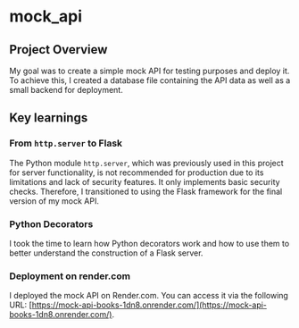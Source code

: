 # mock_api

## Project Overview
My goal was to create a simple mock API for testing purposes and deploy it. To achieve this, I created a database file containing the API data as well as a small backend for deployment.

## Key learnings
### From `http.server` to Flask
The Python module `http.server`, which was previously used in this project for server functionality, is not recommended for production due to its limitations and lack of security features. It only implements basic security checks. Therefore, I transitioned to using the Flask framework for the final version of my mock API.

### Python Decorators
I took the time to learn how Python decorators work and how to use them to better understand the construction of a Flask server.

### Deployment on render.com
I deployed the mock API on Render.com. You can access it via the following URL: [https://mock-api-books-1dn8.onrender.com/](https://mock-api-books-1dn8.onrender.com/).





